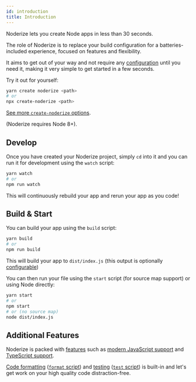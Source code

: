 ```yaml
---
id: introduction
title: Introduction
---
```


Noderize lets you create Node apps in less than 30 seconds.

The role of Noderize is to replace your build configuration for a batteries-included experience, focused on features and flexibility.

It aims to get out of your way and not require any [configuration](configuration-index.md) until you need it, making it very simple to get started in a few seconds.

Try it out for yourself:

```bash
yarn create noderize <path>
# or
npx create-noderize <path>
```

[See more `create-noderize` options](create.md).

(Noderize requires Node 8+).

## Develop

Once you have created your Noderize project, simply `cd` into it and you can run it for development using the `watch` script:

```bash
yarn watch
# or
npm run watch
```

This will continuously rebuild your app and rerun your app as you code!

## Build & Start

You can build your app using the `build` script:

```bash
yarn build
# or
npm run build
```

This will build your app to `dist/index.js` (this output is optionally [configurable](configuration-noderize.md#output))

You can then run your file using the `start` script (for source map support) or using Node directly:

```bash
yarn start
# or
npm start
# or (no source map)
node dist/index.js
```

## Additional Features

Noderize is packed with [features](features-index.md) such as [modern JavaScript support](features-modern.md) and [TypeScript support](features-typescript.md).

[Code formatting](features-formatting.md) ([`format` script](scripts.md#format)) and [testing](features-testing.md) ([`test` script](scripts.md#test)) is built-in and let's get work on your high quality code distraction-free.
